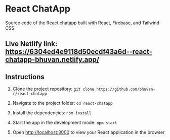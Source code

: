 # React ChatApp

Source code of the React chatapp built with React, Firebase, and Tailwind CSS.

## Live Netlify link: https://6304ed4e9118d50ecdf43a6d--react-chatapp-bhuvan.netlify.app/

## Instructions

1. Clone the project repository:
   `git clone https://github.com/bhuvan-r/react-chatapp`

2. Navigate to the project folder: `cd react-chatapp`

3. Install the dependencies: `npm install`

4. Start the app in the development mode: `npm start`

5. Open [http://localhost:3000](http://localhost:3000) to view your React application in the browser

